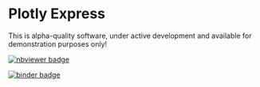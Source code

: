 # Plotly Express

This is alpha-quality software, under active development and available for demonstration purposes only!

[![nbviewer badge](https://raw.githubusercontent.com/jupyter/design/master/logos/Badges/nbviewer_badge.svg)](https://nbviewer.jupyter.org/github/plotly/plotly_express/blob/master/gallery.ipynb)

[![binder badge](https://mybinder.org/badge_logo.svg)](https://mybinder.org/v2/gh/plotly/plotly_express/master?filepath=gallery.ipynb)
